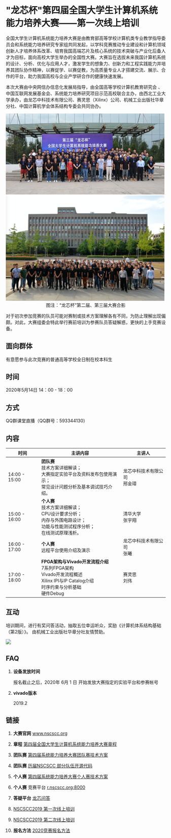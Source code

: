 # "龙芯杯"第四届全国大学生计算机系统能力培养大赛——第一次线上培训

全国大学生计算机系统能力培养大赛是由教育部高等学校计算机类专业教学指导委员会和系统能力培养研究专家组共同发起，以学科竞赛推动专业建设和计算机领域创新人才培养体系改革、培育我国高端芯片及核心系统的技术突破与产业化后备人才为目标，面向高校大学生举办的全国性大赛。大赛旨在选拔未来我国计算机系统的设计、分析、优化与应用人才，激发学生的想象力、创新力和工程实践能力并培养其团队协作精神，以赛促学、以赛促教，为高质量专业人才搭建交流、展示、合作的平台，助力我国高校与企业产学研合作的健康快速发展。

本次大赛由中央网信办信息化发展局指导，由全国高等学校计算机教育研究会 、中国互联网发展基金会、系统能力培养研究项目示范高校联合主办，由西北工业大学承办，由龙芯中科技术有限公司、赛灵思（Xilinx）公司、机械工业出版社华章分社、中国计算机学会体系结构专委会共同协办。

<img src="./img/nscscc2019.jpg" width="500px" />

<img src="./img/nscscc2018.png" width="500px" />

<center>图注：“龙芯杯”第二届、第三届大赛合影</center>

对于初次参加竞赛的队员可能对赛制或技术方案理解各有不同，为防止理解出现偏颇。对此，大赛组委会特此举行赛前培训为参赛队员答疑解惑，更快的上手竞赛设备。

## 面向群体

有意愿参与此次竞赛的普通高等学校全日制在校本科生

## 时间

2020年5月14日  14：00 - 18：00

## 方式

QQ群课堂直播（QQ群号：593344130）

## 内容

| 时间          | 主讲内容                                                     | 主讲人                           |
| ------------- | ------------------------------------------------------------ | -------------------------------- |
| 14:00 - 15:00 | **团队赛**<br />技术方案详细解读；<br />大赛指定实验平台及资料发布包使用演示；<br />常见设计问题分析及基本调试技巧介绍。 | 龙芯中科技术有限公司<br />邢金璋 |
| 15:00 - 16:00 | **个人赛**<br />技术方案详细解读；<br />CPU设计要求分析；<br />内存与外围电路设计；<br />功能与性能测试程序分析；<br />在线测试原理浅析。 | 清华大学<br />张宇翔             |
| 16:00 - 17:00 | **个人赛**<br />远程平台使用介绍及演示                       | 龙芯中科技术有限公司<br />张曦   |
| 17:00 - 18:00 | **FPGA架构与Vivado开发流程介绍**<br />7系列FPGA架构<br/>Vivado开发流程概述<br/>Xilinx IPI与IP Catalog介绍<br/>时序约束与分析基础<br/>硬件Debug | 赛灵思<br />刘伟                 |

## 互动

培训期间，进行有奖问答活动，抽取五位幸运听众，奖励《计算机体系结构基础（第2版）》。
由机械工业出版社华章分社友情赞助。

<img src="http://images.hzcourse.com/resource/access/L29wZW5yZXNvdXJjZXMvdGVhY2hfZWJvb2svaW1hZ2UvMjAxOC8wOC96aXAvMjc0OTJhZjI2YzZiYWM4NzUwYTZlMDM4YWFiNjhmZDcuanBlZyQyNzQ5MmFmMjZjNmJhYzg3NTBhNmUwMzhhYWI2OGZkNy5qcGVn" width="200px" />

## FAQ

1. **设备发放时间**

   报名截止之后，2020年 6月 1 日 开始发放大赛指定的实验平台和参赛帐号

2. **vivado版本**

   2019.2

## 链接

1. **大赛官网** www.nscscc.org
2. **章程**  [第四届全国大学生计算机系统能力培养大赛章程](http://www.nscscc.org/uploads/soft/200418/1-20041P93R5.docx)

3. **团队赛**  [第四届系统能力培养大赛团队赛技术方案](http://www.nscscc.org/uploads/soft/200418/1-20041P94109.docx)

4. **团队赛** [历届NSCSCC 部分队伍开源代码](http://www.nscscc.org/a/shiyanshebei/2019/0902/59.html)
5. **个人赛** [第四届系统能力培养大赛个人赛技术方案](http://www.nscscc.org/uploads/soft/200418/1-20041P94152.docx)
6. **个人赛** 竞赛平台 [r.nscscc.org:8000](r.nscscc.org:8000)

7. **答疑平台** [龙芯问答](http://ask.loongnix.org/?/topic/%E6%95%99%E8%82%B2%E4%B8%8E%E9%AB%98%E6%A0%A1)
8. [NSCSCC2019 第一次线上培训](https://www.bilibili.com/video/BV124411J7Tu/)
9. [NSCSCC2019 第二次线上培训](https://www.bilibili.com/video/BV1Yt41137y5/)
10. **报名方法** [2020竞赛报名方法](http://www.nscscc.org/a/guanyudasai/2017/0311/13.html)

